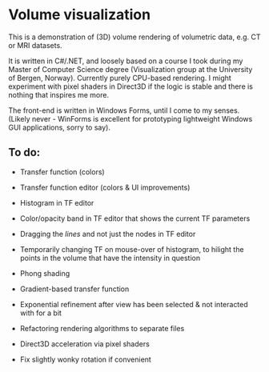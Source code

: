 # Volume visualization

This is a demonstration of (3D) volume rendering of volumetric data, e.g. CT or MRI datasets. 

It is written in C#/.NET, and loosely based on a course I took during my Master of Computer Science degree (Visualization group at the University of Bergen, Norway). Currently purely CPU-based rendering. I might experiment with pixel shaders in Direct3D if the logic is stable and there is nothing that inspires me more.

The front-end is written in Windows Forms, until I come to my senses. (Likely never - WinForms is excellent for prototyping lightweight Windows GUI applications, sorry to say). 

## To do:

* Transfer function (colors)  
* Transfer function editor (colors & UI improvements)  
* Histogram in TF editor  
* Color/opacity band in TF editor that shows the current TF parameters  
* Dragging the *lines* and not just the nodes in TF editor  
* Temporarily changing TF on mouse-over of histogram, to hilight the points in the volume that have the intensity in question  
* Phong shading  

* Gradient-based transfer function  
* Exponential refinement after view has been selected & not interacted with for a bit  

* Refactoring rendering algorithms to separate files  

* Direct3D acceleration via pixel shaders  
* Fix slightly wonky rotation if convenient  